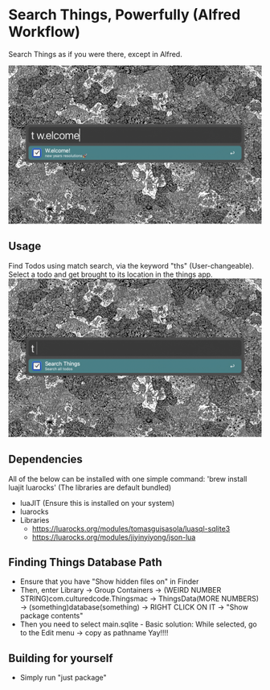 # Search Things, Powerfully (Alfred Workflow)

Search Things as if you were there, except in Alfred.

![example1](Assets/example-preview.png)

## Usage

Find Todos using match search, via the keyword "ths" (User-changeable).
Select a todo and get brought to its location in the things app.
![example2](Assets/example-blank.png)

## Dependencies

All of the below can be installed with one simple command:
'brew install luajit luarocks'
(The libraries are default bundled)

- luaJIT (Ensure this is installed on your system)
- luarocks
- Libraries
    - https://luarocks.org/modules/tomasguisasola/luasql-sqlite3
    - https://luarocks.org/modules/jiyinyiyong/json-lua

## Finding Things Database Path

- Ensure that you have "Show hidden files on" in Finder
- Then, enter Library -> Group Containers -> (WEIRD NUMBER STRING)com.culturedcode.Thingsmac -> ThingsData(MORE NUMBERS) -> (something)database(something) -> RIGHT CLICK ON IT -> "Show package contents"
- Then you need to select main.sqlite - Basic solution: While selected, go to the Edit menu -> copy as pathname
  Yay!!!!

## Building for yourself

- Simply run "just package"
